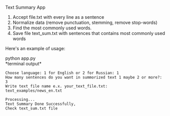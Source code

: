 Text Summary App

1. Accept file.txt with every line as a sentence
2. Normalize data (remove punctuation, stemming, remove stop-words)
3. Find the most commonly used words.
4. Save file text_sum.txt with sentences that contains most commonly used words

Here's an example of usage:

python app.py  
\*terminal output\*

    Choose language: 1 for English or 2 for Russian: 1
    How many sentences do you want in summorized text 1 maybe 2 or more?: 3
    Write text file name e.x. your_text_file.txt: text_examples/news_en.txt

    Processing...
    Text Summary Done Successfully,
    Check text_sum.txt file